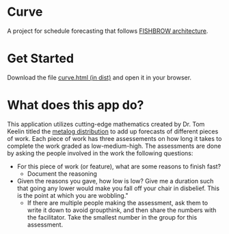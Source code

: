 # Curve
A project for schedule forecasting that follows [FISHBROW architecture](https://github.com/behappyrightnow/DA-Tools).

# Get Started
Download the file [curve.html (in dist)](https://github.com/behappyrightnow/DA-Tools/blob/master/Curve/dist/curve.html) and open it in your browser. 

# What does this app do?
This application utilizes cutting-edge mathematics created by Dr. Tom Keelin titled the [metalog distribution](http://metalogdistributions.com/) to add up forecasts of different pieces of work. Each piece of work has three assessements on how long it takes to complete the work graded as low-medium-high. The assessments are done by asking the people involved in the work the following questions:
 * For this piece of work (or feature), what are some reasons to finish fast?
   * Document the reasoning 
 * Given the reasons you gave, how low is low? Give me a duration such that going any lower would make you fall off your chair in disbelief. This is the point at which you are wobbling."
   * If there are multiple people making the assessment, ask them to write it down to avoid groupthink, and then share the numbers with the facilitator. Take the smallest number in the group for this assessment.

